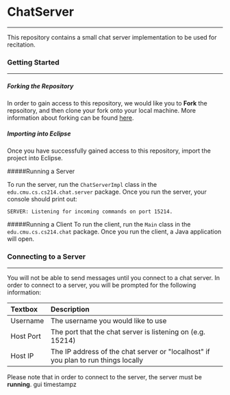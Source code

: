 # ChatServer
--------

This repository contains a small chat server implementation to be used for recitation. 

### Getting Started
------
##### Forking the Repository
In order to gain access to this repository, we would like you to **Fork** the repsoitory, and then clone your fork onto your local machine. More information about forking can be found [here](https://help.github.com/articles/fork-a-repo/).

##### Importing into Eclipse
Once you have successfully gained access to this repository, import the project into Eclipse. 

#####Running a Server

To run the server, run the `ChatServerImpl` class in the `edu.cmu.cs.cs214.chat.server` package. Once you run the server, your console should print out:
```
SERVER: Listening for incoming commands on port 15214.
```

#####Running a Client
To run the client, run the `Main` class in the `edu.cmu.cs.cs214.chat` package. Once you run the client, a Java application will open.

### Connecting to a Server
------
You will not be able to send messages until you connect to a chat server. 
In order to connect to a server, you will be prompted for the following information:

|Textbox    |Description                                                                          |
|:----------|:------------------------------------------------------------------------------------|
|Username   |The username you would like to use                                                   |
|Host Port  |The port that the chat server is listening on (e.g. 15214)                           |
|Host IP    |The IP address of the chat server or "localhost" if you plan to run things locally   |

Please note that in order to connect to the server, the server must be **running**.
gui timestampz